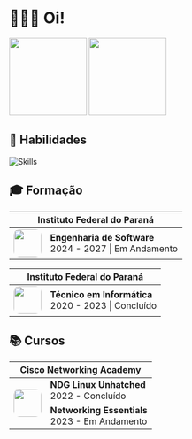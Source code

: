# 👨🏻‍💻 Oi!

<div>
  <img src="https://github-readme-stats.vercel.app/api/top-langs/?username=luan004&langs_count=6&layout=compact&theme=dark&bg_color=07090d&border_color=11161f&title_color=ffffff&text_color=858585" height="140rem"/>
  <img src="https://github-readme-stats.vercel.app/api?username=luan004&show_icons=true&bg_color=07090d&border_color=11161f&title_color=ffffff&text_color=858585&hide=prs,issues,contribs&count_private=true&card_width=1px" height="140rem"/>
</div>

## 🧠 Habilidades

![Skills](https://skillicons.dev/icons?i=java,php,mysql,js,html,css,linux,jquery)

## 🎓 Formação

<div>
  <table>
    <thead>
        <tr>
            <th colspan="2">
                Instituto Federal do Paraná
            </th>
        </tr>
    </thead>
    <tbody>
        <tr>
            <td>
                <img style="height:50px;width:50px;border-radius:10px" src="https://luan004.github.io/images/ifpr.png"/>
            </td>
            <td>
                <b>Engenharia de Software</b><br>2024 - 2027 | Em Andamento
            </td>
        </tr>
    </tbody>
</table>

<table>
    <thead>
        <tr>
            <th colspan="2">
                Instituto Federal do Paraná
            </th>
        </tr>
    </thead>
    <tbody>
        <tr>
            <td>
                <img style="height:50px;width:50px;border-radius:10px" src="https://luan004.github.io/images/ifpr.png"/>
            </td>
            <td>
                <b>Técnico em Informática</b><br>2020 - 2023 | Concluído
            </td>
        </tr>
    </tbody>
</table>
</div>

## 📚 Cursos

<table>
    <thead>
        <tr>
            <th colspan="2">Cisco Networking Academy</th>
        </tr>
    </thead>
    <tbody>
        <tr>
            <td rowspan="2">
                <img style="height:50px;width:50px;border-radius:10px" src="https://luan004.github.io/images/cisco2.png"/>
            </td>
            <td>
                <b>NDG Linux Unhatched</b><br>2022 - Concluído
            </td>
        </tr>
        <tr>
            <td>
                <b>Networking Essentials</b><br>2023 - Em Andamento
            </td>
        </tr>
    </tbody>
</table>
